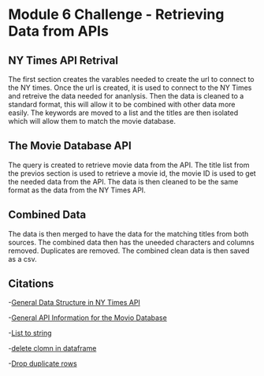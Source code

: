 # Module 6 Challenge - Retrieving Data from APIs

## NY Times API Retrival

The first section creates the varables needed to create the url to connect to the NY times. Once the url is created, it 
is used to connect to the NY Times and retreive the data needed for ananlysis. Then the data is cleaned to a standard format,
this will allow it to be combined with other data more easily. The keywords are moved to a list and the titles are then isolated
which will allow them to match the movie database.

## The Movie Database API

The query is created to retrieve movie data from the API. The title list from the previos section is used to retrieve a movie id,
the movie ID is used to get the needed data from the API. The data is then cleaned to be the same format as the data from the 
NY Times API. 

## Combined Data

The data is then merged to have the data for the matching titles from both sources. The combined data then has the uneeded
characters and columns removed. Duplicates are removed. The combined clean data is then saved as a csv. 

## Citations

-[General Data Structure in NY Times API](https://developer.nytimes.com/docs/articlesearch-product/1/routes/articlesearch.json/get)

-[General API Information for the Movio Database](https://developer.themoviedb.org/reference/search-movie)

-[List to string](https://www.geeksforgeeks.org/python-program-to-convert-a-list-to-string/)

-[delete clomn in dataframe](https://stackoverflow.com/questions/13411544/delete-a-column-from-a-pandas-dataframe)

-[Drop duplicate rows](https://www.geeksforgeeks.org/python-pandas-dataframe-drop_duplicates/)



 